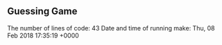 ## Guessing Game
The number of lines of code: 43
Date and time of running make: Thu, 08 Feb 2018 17:35:19 +0000
